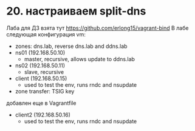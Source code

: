 # 20. настраиваем split-dns

Лаба для ДЗ взята тут https://github.com/erlong15/vagrant-bind
В лабе следующая конфигурация vm:

  * zones: dns.lab, reverse dns.lab and ddns.lab
  * ns01 (192.168.50.10)
    * master, recursive, allows update to ddns.lab
  * ns02 (192.168.50.11)
    * slave, recursive
  * client (192.168.50.15)
    * used to test the env, runs rndc and nsupdate
  * zone transfer: TSIG key


добавлен еще в Vagrantfile 
  * client2 (192.168.50.16)
    * used to test the env, runs rndc and nsupdate


